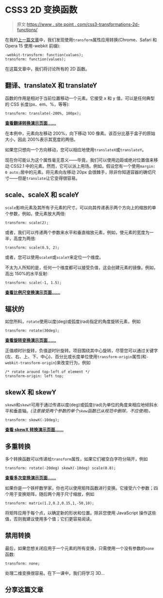 # CSS3 2D 变换函数

> 原文:[https://www . site point . com/css3-transformations-2d-functions/](https://www.sitepoint.com/css3-transformations-2d-functions/)

在我的[上一篇文章](/css3-transformations-101/)中，我们发现使用`transform`属性应用转换(Chrome、Safari 和 Opera 15 使用-webkit 前缀):

```
-webkit-transform: function(values);
transform: function(values);
```

在这篇文章中，我们将讨论所有的 2D 函数。

## 翻译、translateX 和 translateY

函数的作用是相对于当前位置移动一个元素。它接受 x 和 y 值，可以是任何典型的 CSS 长度(px、em、%，等等):

```
transform: translate(-200%, 100px);
```

[**查看翻译转换演示页面……**](https://blogs.sitepointstatic.com/examples/tech/css3-transformations/translate.html)

在本例中，元素向左移动 200%，向下移动 100 像素。该百分比基于盒子的原始大小，因此 200%表示其宽度的两倍。

如果您只想向一个方向移动，您可以相应地使用`translateX`或`translateY`。

现在你可能认为这个属性毫无意义——毕竟，我们可以使用边距或绝对位置值来移动 CSS2.1 中的元素。然而，它可以派上用场。例如，假设您有一个使用`margin: 0 auto;`居中的元素。将元素向左移动 20px 会很棘手，除非你知道容器的确切尺寸——但是`translate`让它变得很容易。

## scale、scaleX 和 scaleY

`scale`影响元素及其所有子元素的尺寸。可以向其传递表示两个方向上的缩放的单个参数，例如，使元素放大两倍:

```
transform: scale(2);
```

或者，我们可以传递两个参数来水平和垂直缩放元素，例如，使元素的宽度为一半，高度为两倍:

```
transform: scale(0.5, 2);
```

或者，您可以使用`scaleX`或`scaleY`来定位一个维度。

不太为人所知的是，任何一个维度都可以接受负值，这会创建元素的镜像。例如，高出 150%的水平反射:

```
transform: scale(-1, 1.5);
```

[**查看比例尺变换演示页面……**](https://blogs.sitepointstatic.com/examples/tech/css3-transformations/scale.html)

## 辐状的

如您所料，`rotate`使用以度(deg)或弧度(rad)指定的角度旋转元素，例如

```
transform: rotate(30deg);
```

[**查看旋转变换演示页面……**](https://blogs.sitepointstatic.com/examples/tech/css3-transformations/rotate.html)

正值顺时针旋转，负值逆时针旋转。项目围绕其中心旋转，尽管您可以通过关键字(左、右、上、下、中心)、百分比或长度单位使用`transform-origin`属性(和`-webkit-transform-origin`)来改变行为，例如

```
/* rotate around top-left of element */
transform-origin: left top;
```

## skewX 和 skewY

`skewX`和`skewY`可用于通过传递以度(deg)或弧度(rad)为单位的角度来相应地倾斜水平和垂直轴。*(注意接受两个参数的单个`skew`函数已从规范中删除，不应使用)。*

```
transform: skewX(-10deg);
```

[**查看 skewX 转换演示页面……**](https://blogs.sitepointstatic.com/examples/tech/css3-transformations/skew.html)

## 多重转换

多个转换函数可以传递给`transform`属性，如果它们被空白字符分隔开，例如

```
transform: rotate(-20deg) skewX(-10deg) scale(0.8);
```

[**查看多次变换演示页面……**](https://blogs.sitepointstatic.com/examples/tech/css3-transformations/multiple.html)

如果你是一个铁杆数学家，你也可以使用矩阵函数进行变换。它接受六个参数；四个用于变换矩阵，随后两个用于尺寸缩放，例如

```
transform: matrix(1.2,0.2,0.15,1,-50,10);
```

将矩阵应用于每个点，以确定新的形状和位置。除非您使用 JavaScript 操作这些值，否则我建议使用多个值；它们更容易阅读。

## 禁用转换

最后，如果您想关闭应用于一个元素的所有变换，只需使用一个没有参数的`none`函数:

```
transform: none;
```

处理二维变换很容易。在下一课中，我们将学习 3D…

## 分享这篇文章